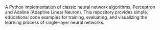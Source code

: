 A Python implementation of classic neural network algorithms, Perceptron and Adaline (Adaptive Linear Neuron). 
This repository provides simple, educational code examples for training, evaluating, and visualizing the learning process of single-layer neural networks. 
